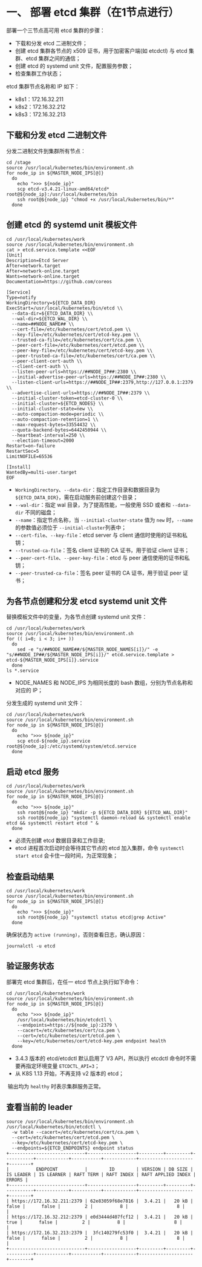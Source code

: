 

# 一、 部署 etcd 集群（在1节点进行）

部署一个三节点高可用 etcd 集群的步骤：

- 下载和分发 etcd 二进制文件；
- 创建 etcd 集群各节点的 x509 证书，用于加密客户端(如 etcdctl) 与 etcd 集群、etcd 集群之间的通信；
- 创建 etcd 的 systemd unit 文件，配置服务参数；
- 检查集群工作状态；

etcd 集群节点名称和 IP 如下：

- k8s1：172.16.32.211
- k8s2：172.16.32.212
- k8s3：172.16.32.213




## 下载和分发 etcd 二进制文件

分发二进制文件到集群所有节点：

```
cd /stage
source /usr/local/kubernetes/bin/environment.sh
for node_ip in ${MASTER_NODE_IPS[@]}
  do
    echo ">>> ${node_ip}"
    scp etcd-v3.4.21-linux-amd64/etcd* root@${node_ip}:/usr/local/kubernetes/bin
    ssh root@${node_ip} "chmod +x /usr/local/kubernetes/bin/*"
  done
```



## 创建 etcd 的 systemd unit 模板文件

```
cd /usr/local/kubernetes/work
source /usr/local/kubernetes/bin/environment.sh
cat > etcd.service.template <<EOF
[Unit]
Description=Etcd Server
After=network.target
After=network-online.target
Wants=network-online.target
Documentation=https://github.com/coreos

[Service]
Type=notify
WorkingDirectory=${ETCD_DATA_DIR}
ExecStart=/usr/local/kubernetes/bin/etcd \\
  --data-dir=${ETCD_DATA_DIR} \\
  --wal-dir=${ETCD_WAL_DIR} \\
  --name=##NODE_NAME## \\
  --cert-file=/etc/kubernetes/cert/etcd.pem \\
  --key-file=/etc/kubernetes/cert/etcd-key.pem \\
  --trusted-ca-file=/etc/kubernetes/cert/ca.pem \\
  --peer-cert-file=/etc/kubernetes/cert/etcd.pem \\
  --peer-key-file=/etc/kubernetes/cert/etcd-key.pem \\
  --peer-trusted-ca-file=/etc/kubernetes/cert/ca.pem \\
  --peer-client-cert-auth \\
  --client-cert-auth \\
  --listen-peer-urls=https://##NODE_IP##:2380 \\
  --initial-advertise-peer-urls=https://##NODE_IP##:2380 \\
  --listen-client-urls=https://##NODE_IP##:2379,http://127.0.0.1:2379 \\
  --advertise-client-urls=https://##NODE_IP##:2379 \\
  --initial-cluster-token=etcd-cluster-0 \\
  --initial-cluster=${ETCD_NODES} \\
  --initial-cluster-state=new \\
  --auto-compaction-mode=periodic \\
  --auto-compaction-retention=1 \\
  --max-request-bytes=33554432 \\
  --quota-backend-bytes=6442450944 \\
  --heartbeat-interval=250 \\
  --election-timeout=2000
Restart=on-failure
RestartSec=5
LimitNOFILE=65536

[Install]
WantedBy=multi-user.target
EOF
```

- `WorkingDirectory`、`--data-dir`：指定工作目录和数据目录为 `${ETCD_DATA_DIR}`，需在启动服务前创建这个目录；
- `--wal-dir`：指定 wal 目录，为了提高性能，一般使用 SSD 或者和 `--data-dir` 不同的磁盘；
- `--name`：指定节点名称，当 `--initial-cluster-state` 值为 `new` 时，`--name` 的参数值必须位于 `--initial-cluster`列表中；
- `--cert-file`、`--key-file`：etcd server 与 client 通信时使用的证书和私钥；
- `--trusted-ca-file`：签名 client 证书的 CA 证书，用于验证 client 证书；
- `--peer-cert-file`、`--peer-key-file`：etcd 与 peer 通信使用的证书和私钥；
- `--peer-trusted-ca-file`：签名 peer 证书的 CA 证书，用于验证 peer 证书；



## 为各节点创建和分发 etcd systemd unit 文件

替换模板文件中的变量，为各节点创建 systemd unit 文件：

```
cd /usr/local/kubernetes/work
source /usr/local/kubernetes/bin/environment.sh
for (( i=0; i < 3; i++ ))
  do
    sed -e "s/##NODE_NAME##/${MASTER_NODE_NAMES[i]}/" -e "s/##NODE_IP##/${MASTER_NODE_IPS[i]}/" etcd.service.template > etcd-${MASTER_NODE_IPS[i]}.service 
  done
ls *.service
```

- NODE_NAMES 和 NODE_IPS 为相同长度的 bash 数组，分别为节点名称和对应的 IP；

分发生成的 systemd unit 文件：

```
cd /usr/local/kubernetes/work
source /usr/local/kubernetes/bin/environment.sh
for node_ip in ${MASTER_NODE_IPS[@]}
  do
    echo ">>> ${node_ip}"
    scp etcd-${node_ip}.service root@${node_ip}:/etc/systemd/system/etcd.service
  done
```



## 启动 etcd 服务

```
cd /usr/local/kubernetes/work
source /usr/local/kubernetes/bin/environment.sh
for node_ip in ${MASTER_NODE_IPS[@]}
  do
    echo ">>> ${node_ip}"
    ssh root@${node_ip} "mkdir -p ${ETCD_DATA_DIR} ${ETCD_WAL_DIR}"
    ssh root@${node_ip} "systemctl daemon-reload && systemctl enable etcd && systemctl restart etcd " &
  done
```

- 必须先创建 etcd 数据目录和工作目录;
- etcd 进程首次启动时会等待其它节点的 etcd 加入集群，命令 `systemctl start etcd` 会卡住一段时间，为正常现象；



## 检查启动结果

```
cd /usr/local/kubernetes/work
source /usr/local/kubernetes/bin/environment.sh
for node_ip in ${MASTER_NODE_IPS[@]}
  do
    echo ">>> ${node_ip}"
    ssh root@${node_ip} "systemctl status etcd|grep Active"
  done
```

确保状态为 `active (running)`，否则查看日志，确认原因：

```
journalctl -u etcd
```



## 验证服务状态

部署完 etcd 集群后，在任一 etcd 节点上执行如下命令：

```
cd /usr/local/kubernetes/work
source /usr/local/kubernetes/bin/environment.sh
for node_ip in ${MASTER_NODE_IPS[@]}
  do
    echo ">>> ${node_ip}"
    /usr/local/kubernetes/bin/etcdctl \
    --endpoints=https://${node_ip}:2379 \
    --cacert=/etc/kubernetes/cert/ca.pem \
    --cert=/etc/kubernetes/cert/etcd.pem \
    --key=/etc/kubernetes/cert/etcd-key.pem endpoint health
  done
```

- 3.4.3 版本的 etcd/etcdctl 默认启用了 V3 API，所以执行 etcdctl 命令时不需要再指定环境变量 `ETCDCTL_API=3`；
- 从 K8S 1.13 开始，不再支持 v2 版本的 etcd；

​       输出均为 `healthy` 时表示集群服务正常。



## 查看当前的 leader

```
source /usr/local/kubernetes/bin/environment.sh
/usr/local/kubernetes/bin/etcdctl \
  -w table --cacert=/etc/kubernetes/cert/ca.pem \
  --cert=/etc/kubernetes/cert/etcd.pem \
  --key=/etc/kubernetes/cert/etcd-key.pem \
  --endpoints=${ETCD_ENDPOINTS} endpoint status 
+----------------------------+------------------+---------+---------+-----------+------------+-----------+------------+--------------------+--------+
|          ENDPOINT          |        ID        | VERSION | DB SIZE | IS LEADER | IS LEARNER | RAFT TERM | RAFT INDEX | RAFT APPLIED INDEX | ERRORS |
+----------------------------+------------------+---------+---------+-----------+------------+-----------+------------+--------------------+--------+
| https://172.16.32.211:2379 | 62e83059f68e7816 |  3.4.21 |   20 kB |     false |      false |         2 |          8 |                  8 |        |
| https://172.16.32.212:2379 | e0d3444d407fcf12 |  3.4.21 |   20 kB |      true |      false |         2 |          8 |                  8 |        |
| https://172.16.32.213:2379 |  3fc140279fc53f0 |  3.4.21 |   20 kB |     false |      false |         2 |          8 |                  8 |        |
+----------------------------+------------------+---------+---------+-----------+------------+-----------+------------+--------------------+--------+

```



